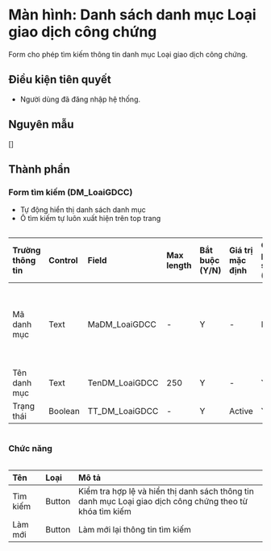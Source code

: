 # Màn hình: Danh sách danh mục Loại giao dịch công chứng
Form cho phép tìm kiếm thông tin danh mục Loại giao dịch công chứng.

## Điều kiện tiên quyết
- Người dùng đã đăng nhập hệ thống.

## Nguyên mẫu
[]

## Thành phần

### Form tìm kiếm (DM_LoaiGDCC)
- Tự động hiển thị danh sách danh mục 
- Ô tìm kiếm tự luôn xuất hiện trên top trang

<div style="overflow-x:auto">

| Trường thông tin | Control  | Field           | Max length | Bắt buộc (Y/N) | Giá trị mặc định | Cho phép sửa (Y/N) | Mô tả                                           |
|:-----------------|:---------|:----------------|:-----------|:---------------|:-----------------|:-------------------|:------------------------------------------------|
| Mã danh mục      | Text     | MaDM_LoaiGDCC   | -         | Y              | -                | N                  | Mã danh mục tự tăng trong danh sách             |
| Tên danh mục     | Text     | TenDM_LoaiGDCC  | 250       | Y              | -                | Y                  |                                                 |
| Trạng thái       | Boolean  | TT_DM_LoaiGDCC  | -         | Y              | Active           | Y                  |                                                 |

</div>

### Chức năng

<div style="overflow-x:auto">

| Tên          | Loại   | Mô tả                                                                                           |
|:-------------|:-------|:------------------------------------------------------------------------------------------------|
| Tìm kiếm     | Button | Kiểm tra hợp lệ và hiển thị danh sách thông tin danh mục Loại giao dịch công chứng theo từ khóa tìm kiếm          |
| Làm mới      | Button | Làm mới lại thông tin tìm kiếm                                                                  |
